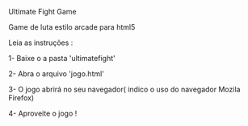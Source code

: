 Ultimate Fight Game

Game de luta estilo arcade para html5

Leia as instruções :


1- Baixe o a pasta 'ultimatefight'

2- Abra o arquivo 'jogo.html'

3- O jogo abrirá no seu navegador( indico o uso do navegador Mozila Firefox)

4- Aproveite o jogo !
